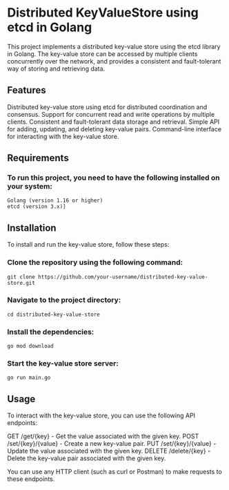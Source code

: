 # Distributed KeyValueStore using etcd in Golang
This project implements a distributed key-value store using the etcd library in Golang. The key-value store can be accessed by multiple clients concurrently over the network, and provides a consistent and fault-tolerant way of storing and retrieving data.


## Features
Distributed key-value store using etcd for distributed coordination and consensus.
Support for concurrent read and write operations by multiple clients.
Consistent and fault-tolerant data storage and retrieval.
Simple API for adding, updating, and deleting key-value pairs.
Command-line interface for interacting with the key-value store.


## Requirements
### To run this project, you need to have the following installed on your system:

```
Golang (version 1.16 or higher)
etcd (version 3.x)]
```

## Installation
To install and run the key-value store, follow these steps:

### Clone the repository using the following command:
```git clone https://github.com/your-username/distributed-key-value-store.git```

### Navigate to the project directory:
```cd distributed-key-value-store```

### Install the dependencies:
```go mod download```

### Start the key-value store server:
```go run main.go```


## Usage
To interact with the key-value store, you can use the following API endpoints:

GET /get/{key} - Get the value associated with the given key.
POST /set/{key}/{value} - Create a new key-value pair.
PUT /set/{key}/{value} - Update the value associated with the given key.
DELETE /delete/{key} - Delete the key-value pair associated with the given key.

You can use any HTTP client (such as curl or Postman) to make requests to these endpoints.
